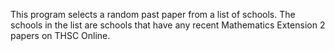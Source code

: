 This program selects a random past paper from a list of schools. The schools in the list are schools that have any recent Mathematics Extension 2 papers on THSC Online.
